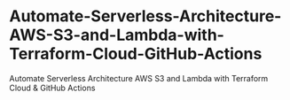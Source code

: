 # Automate-Serverless-Architecture-AWS-S3-and-Lambda-with-Terraform-Cloud-GitHub-Actions
Automate Serverless Architecture AWS S3 and Lambda with Terraform Cloud &amp; GitHub Actions
